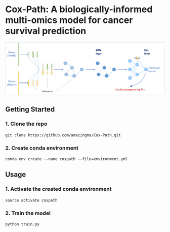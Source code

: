 # Cox-Path: A biologically-informed multi-omics model for cancer survival prediction
![Cox-Path](https://github.com/amazingma/Cox-Path/blob/main/figures/Cox-Path.png)

## Getting Started
### 1. Clone the repo
```
git clone https://github.com/amazingma/Cox-Path.git
```
### 2. Create conda environment
```
conda env create --name coxpath --file=environment.yml
```

## Usage
### 1. Activate the created conda environment
```
source activate coxpath
```
### 2. Train the model
```
python train.py
```
